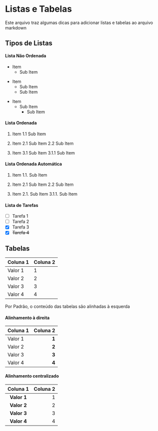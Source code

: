 # Listas e Tabelas
Este arquivo traz algumas dicas para adicionar listas e tabelas ao arquivo markdown

## Tipos de Listas

#### Lista Não Ordenada
- Item
    - Sub Item
* Item
    * Sub Item
    * Sub Item
- Item
    * Sub Item
        - Sub Item

#### Lista Ordenada

1. Item
    1.1 Sub Item

2. Item
    2.1 Sub Item
    2.2 Sub Item

3. Item
    3.1 Sub Item
        3.1.1 Sub Item

#### Lista Ordenada Automática

1. Item
    1.1. Sub Item

1. Item
    2.1 Sub Item
    2.2 Sub Item

1. Item
    2.1. Sub Item
        3.1.1. Sub Item

#### Lista de Tarefas

- [ ] Tarefa 1
- [ ] Tarefa 2
- [x] Tarefa 3
- [x] ~~Tarefa 4~~

## Tabelas

Coluna 1 | Coluna 2
--------|--------
Valor 1 | 1
Valor 2 | 2
Valor 3 | 3
Valor 4 | 4

Por Padrão, o conteúdo das tabelas são alinhadas à esquerda

#### Alinhamento à direita
Coluna 1 | Coluna 2
--------|--------:
Valor 1 | **1**
Valor 2 | **2**
Valor 3 | **3**
Valor 4 | **4**

#### Alinhamento centralizado

Coluna 1 | Coluna 2
:--------:|--------:
**Valor 1** | 1
**Valor 2** | 2
**Valor 3** | 3
**Valor 4** | 4